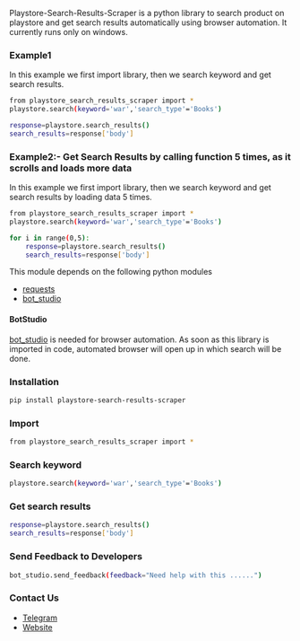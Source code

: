 Playstore-Search-Results-Scraper is a python library to search product on playstore and get search results automatically using browser automation. 
It currently runs only on windows.

### Example1
In this example we first import library, then we search keyword and get search results.
```sh
from playstore_search_results_scraper import *
playstore.search(keyword='war','search_type'='Books')

response=playstore.search_results()
search_results=response['body']

```

### Example2:- Get Search Results by calling function 5 times, as it scrolls and loads more data
In this example we first import library, then we search keyword and get search results by loading data 5 times.
```sh
from playstore_search_results_scraper import *
playstore.search(keyword='war','search_type'='Books')

for i in range(0,5):
	response=playstore.search_results()
	search_results=response['body']
```

This module depends on the following python modules
* [requests](https://pypi.org/project/requests/)
* [bot_studio](https://pypi.org/project/bot_studio/)

#### BotStudio
[bot_studio](https://pypi.org/project/bot_studio/) is needed for browser automation. As soon as this library is imported in code, automated browser will open up in which search will be done.


### Installation

```sh
pip install playstore-search-results-scraper
```

### Import
```sh
from playstore_search_results_scraper import *
```

### Search keyword
```sh
playstore.search(keyword='war','search_type'='Books')
```

### Get search results
```sh
response=playstore.search_results()
search_results=response['body']
```

### Send Feedback to Developers
```sh
bot_studio.send_feedback(feedback="Need help with this ......")
```

### Contact Us
* [Telegram](https://t.me/datakund)
* [Website](https://datakund.com)


